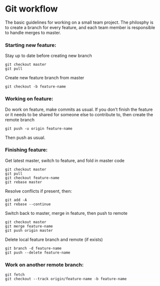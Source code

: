 # Git workflow

The basic guidelines for working on a small team project. The philosphy is to create a branch for every feature, and each team member is responsible to handle merges to master.

### Starting new feature:
Stay up to date before creating new branch
``` git
git checkout master
git pull
```

Create new feature branch from master
``` git
git checkout -b feature-name
```

### Working on feature:
Do work on feature, make commits as usual. If you don’t finish the feature or it needs to be shared for someone else to contribute to, then create the remote branch
``` git
git push -u origin feature-name
```
Then push as usual.

### Finishing feature:
Get latest master, switch to feature, and fold in master code
``` git
git checkout master
git pull
git checkout feature-name
git rebase master
```

Resolve conflicts if present, then:
``` git
git add -A
git rebase --continue
```

Switch back to master, merge in feature, then push to remote
``` git
git checkout master
git merge feature-name
git push origin master
```

Delete local feature branch and remote (if exists)
``` git 
git branch -d feature-name
git push --delete feature-name
```

### Work on another remote branch:
``` git
git fetch
git checkout --track origin/feature-name -b feature-name
```